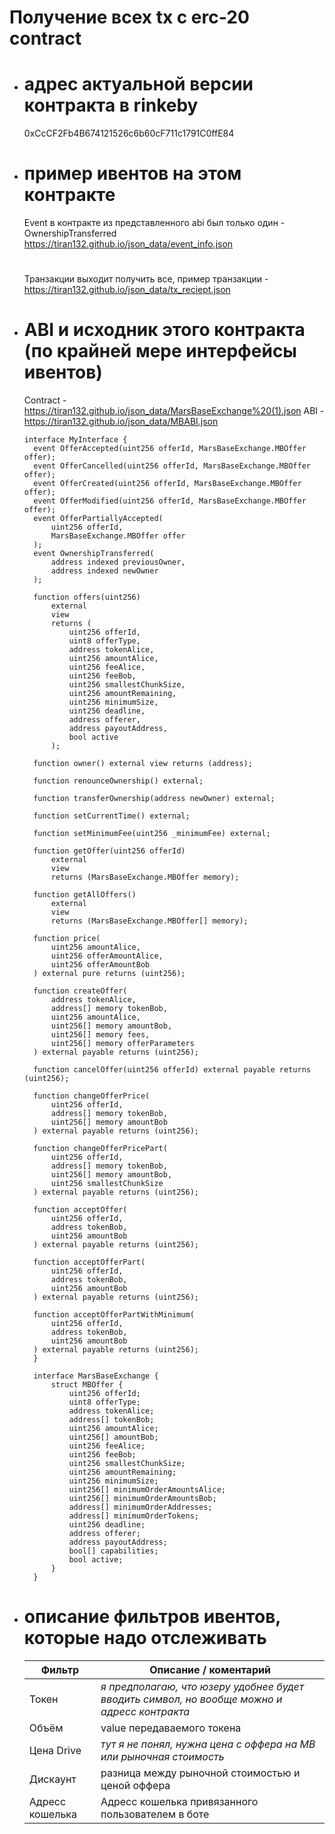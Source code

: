 # Получение всех tx с erc-20 contract  
- # адрес актуальной версии контракта в rinkeby
  0xCcCF2Fb4B674121526c6b60cF711c1791C0ffE84
- # пример ивентов на этом контракте
  Event в контракте из представленного abi был только один - OwnershipTransferred
  https://tiran132.github.io/json_data/event_info.json
  #
  Транзакции выходит получить все, пример транзакции - https://tiran132.github.io/json_data/tx_reciept.json
    

- # ABI и исходник этого контракта (по крайней мере интерфейсы ивентов)

  Contract - https://tiran132.github.io/json_data/MarsBaseExchange%20(1).json
  ABI - https://tiran132.github.io/json_data/MBABI.json
  
  ```
  interface MyInterface {
    event OfferAccepted(uint256 offerId, MarsBaseExchange.MBOffer offer);
    event OfferCancelled(uint256 offerId, MarsBaseExchange.MBOffer offer);
    event OfferCreated(uint256 offerId, MarsBaseExchange.MBOffer offer);
    event OfferModified(uint256 offerId, MarsBaseExchange.MBOffer offer);
    event OfferPartiallyAccepted(
        uint256 offerId,
        MarsBaseExchange.MBOffer offer
    );
    event OwnershipTransferred(
        address indexed previousOwner,
        address indexed newOwner
    );

    function offers(uint256)
        external
        view
        returns (
            uint256 offerId,
            uint8 offerType,
            address tokenAlice,
            uint256 amountAlice,
            uint256 feeAlice,
            uint256 feeBob,
            uint256 smallestChunkSize,
            uint256 amountRemaining,
            uint256 minimumSize,
            uint256 deadline,
            address offerer,
            address payoutAddress,
            bool active
        );

    function owner() external view returns (address);

    function renounceOwnership() external;

    function transferOwnership(address newOwner) external;

    function setCurrentTime() external;

    function setMinimumFee(uint256 _minimumFee) external;

    function getOffer(uint256 offerId)
        external
        view
        returns (MarsBaseExchange.MBOffer memory);

    function getAllOffers()
        external
        view
        returns (MarsBaseExchange.MBOffer[] memory);

    function price(
        uint256 amountAlice,
        uint256 offerAmountAlice,
        uint256 offerAmountBob
    ) external pure returns (uint256);

    function createOffer(
        address tokenAlice,
        address[] memory tokenBob,
        uint256 amountAlice,
        uint256[] memory amountBob,
        uint256[] memory fees,
        uint256[] memory offerParameters
    ) external payable returns (uint256);

    function cancelOffer(uint256 offerId) external payable returns (uint256);

    function changeOfferPrice(
        uint256 offerId,
        address[] memory tokenBob,
        uint256[] memory amountBob
    ) external payable returns (uint256);

    function changeOfferPricePart(
        uint256 offerId,
        address[] memory tokenBob,
        uint256[] memory amountBob,
        uint256 smallestChunkSize
    ) external payable returns (uint256);

    function acceptOffer(
        uint256 offerId,
        address tokenBob,
        uint256 amountBob
    ) external payable returns (uint256);

    function acceptOfferPart(
        uint256 offerId,
        address tokenBob,
        uint256 amountBob
    ) external payable returns (uint256);

    function acceptOfferPartWithMinimum(
        uint256 offerId,
        address tokenBob,
        uint256 amountBob
    ) external payable returns (uint256);
    }
    
    interface MarsBaseExchange {
        struct MBOffer {
            uint256 offerId;
            uint8 offerType;
            address tokenAlice;
            address[] tokenBob;
            uint256 amountAlice;
            uint256[] amountBob;
            uint256 feeAlice;
            uint256 feeBob;
            uint256 smallestChunkSize;
            uint256 amountRemaining;
            uint256 minimumSize;
            uint256[] minimumOrderAmountsAlice;
            uint256[] minimumOrderAmountsBob;
            address[] minimumOrderAddresses;
            address[] minimumOrderTokens;
            uint256 deadline;
            address offerer;
            address payoutAddress;
            bool[] capabilities;
            bool active;
        }
    }
  ```

- # описание фильтров ивентов, которые надо отслеживать
    | Фильтр | Описание / коментарий |
    | ------ | ------ |
    | Токен | *я предполагаю, что юзеру удобнее будет вводить символ, но вообще можно и адресс контракта* |
    | Объём | value передаваемого токена |
    | Цена Drive | *тут я не понял, нужна цена с оффера на MB или рыночная стоимость* |
    | Дискаунт | разница между рыночной стоимостью и ценой оффера |
    | Адресс кошелька | Адресс кошелька привязанного пользователем в боте |

